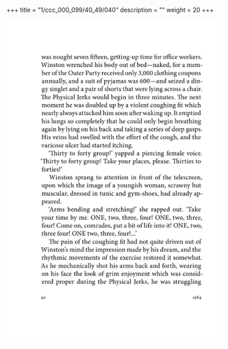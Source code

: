 +++
title = "1/ccc_000_099/40_49/040"
description = ""
weight = 20
+++

<img class="center-fit-jpg" src="/jpg_/out_jpg_1984__040.jpg" ></img>

